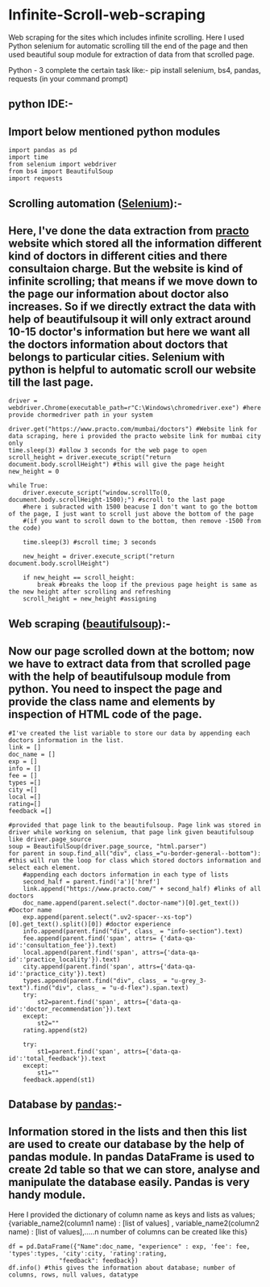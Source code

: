 # Infinite-Scroll-web-scraping
Web scraping for the sites which includes infinite scrolling.
Here I used Python selenium for automatic scrolling till the end of the page and then used beautiful soup module for extraction of data from that scrolled page.

Python - 3
complete the certain task like:- pip install selenium, bs4, pandas, requests (in your command prompt)

## python IDE:-
## Import below mentioned python modules

    import pandas as pd
    import time
    from selenium import webdriver
    from bs4 import BeautifulSoup
    import requests
    
## Scrolling automation ([Selenium](https://pypi.org/project/selenium/)):-
## Here, I've done the data extraction from [practo](https://www.practo.com/) website which stored all the information different kind of doctors in different cities and there consultaion charge. But the website is kind of infinite scrolling; that means if we move down to the page our information about doctor also increases. So if we directly extract the data with help of beautifulsoup it will only extract around 10-15 doctor's information but here we want all the doctors information about doctors that belongs to particular cities. Selenium  with python is helpful to automatic scroll our website till the last page.

    driver = webdriver.Chrome(executable_path=r"C:\Windows\chromedriver.exe") #here provide chormedriver path in your system

    driver.get("https://www.practo.com/mumbai/doctors") #Website link for data scraping, here i provided the practo website link for mumbai city only
    time.sleep(3) #allow 3 seconds for the web page to open
    scroll_height = driver.execute_script("return document.body.scrollHeight") #this will give the page height
    new_height = 0 

    while True:
        driver.execute_script("window.scrollTo(0, document.body.scrollHeight-1500);") #scroll to the last page 
        #here i subracted with 1500 beacuse I don't want to go the bottom of the page, I just want to scroll just above the bottom of the page
        #(if you want to scroll down to the bottom, then remove -1500 from the code)
        
        time.sleep(3) #scroll time; 3 seconds

        new_height = driver.execute_script("return document.body.scrollHeight")

        if new_height == scroll_height:
            break #breaks the loop if the previous page height is same as the new height after scrolling and refreshing
        scroll_height = new_height #assigning 


## Web scraping ([beautifulsoup](https://beautiful-soup-4.readthedocs.io/en/latest/)):-
## Now our page scrolled down at the bottom; now we have to extract data from that scrolled page with the help of beautifulsoup module from python. You need to inspect the page and provide the class name and elements by inspection of HTML code of the page.

    #I've created the list variable to store our data by appending each doctors information in the list.
    link = [] 
    doc_name = []
    exp = []
    info = []
    fee = []
    types =[]
    city =[]
    local =[]
    rating=[]
    feedback =[]
    
    #provided that page link to the beautifulsoup. Page link was stored in driver while working on selenium, that page link given beautifulsoup like driver.page_source
    soup = BeautifulSoup(driver.page_source, "html.parser")
    for parent in soup.find_all("div", class_="u-border-general--bottom"): #this will run the loop for class which stored doctors information and select each element.
        #appending each doctors information in each type of lists 
        second_half = parent.find('a')['href']
        link.append("https://www.practo.com/" + second_half) #links of all doctors
        doc_name.append(parent.select(".doctor-name")[0].get_text()) #Doctor name
        exp.append(parent.select(".uv2-spacer--xs-top")[0].get_text().split()[0]) #doctor experience
        info.append(parent.find("div", class_ = "info-section").text)
        fee.append(parent.find('span', attrs= {'data-qa-id':'consultation_fee'}).text)
        local.append(parent.find('span', attrs={'data-qa-id':'practice_locality'}).text)
        city.append(parent.find('span', attrs={'data-qa-id':'practice_city'}).text)
        types.append(parent.find("div", class_ = "u-grey_3-text").find("div", class_ = "u-d-flex").span.text)
        try:
            st2=parent.find('span', attrs={'data-qa-id':'doctor_recommendation'}).text
        except:
            st2=""
        rating.append(st2)

        try:
            st1=parent.find('span', attrs={'data-qa-id':'total_feedback'}).text
        except:
            st1=""
        feedback.append(st1)

## Database by [pandas](https://pandas.pydata.org/):-
## Information stored in the lists and then this list are used to create our database by the help of pandas module. In pandas DataFrame is used to create 2d table so that we can store, analyse and manipulate the database easily. Pandas is very handy module. 
Here I provided the dictionary of column name as keys and lists as values;
{variable_name2(column1 name) : [list of values] ,  variable_name2(column2 name) : [list of values],.....n number of columns can be created like this}

    df = pd.DataFrame({"Name":doc_name, "experience" : exp, 'fee': fee, 'types':types, 'city':city, 'rating':rating,
                  "feedback": feedback})
    df.info() #this gives the information about database; number of columns, rows, null values, datatype 
